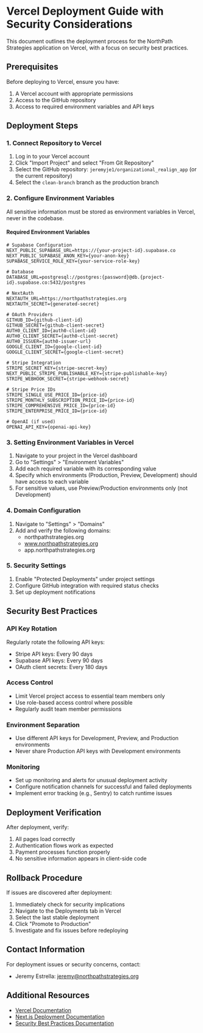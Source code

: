 # Vercel Deployment Guide with Security Considerations

This document outlines the deployment process for the NorthPath Strategies application on Vercel, with a focus on security best practices.

## Prerequisites

Before deploying to Vercel, ensure you have:

1. A Vercel account with appropriate permissions
2. Access to the GitHub repository
3. Access to required environment variables and API keys

## Deployment Steps

### 1. Connect Repository to Vercel

1. Log in to your Vercel account
2. Click "Import Project" and select "From Git Repository"
3. Select the GitHub repository: `jeremyje1/organizational_realign_app` (or the current repository)
4. Select the `clean-branch` branch as the production branch

### 2. Configure Environment Variables

All sensitive information must be stored as environment variables in Vercel, never in the codebase.

#### Required Environment Variables

```
# Supabase Configuration
NEXT_PUBLIC_SUPABASE_URL=https://{your-project-id}.supabase.co
NEXT_PUBLIC_SUPABASE_ANON_KEY={your-anon-key}
SUPABASE_SERVICE_ROLE_KEY={your-service-role-key}

# Database
DATABASE_URL=postgresql://postgres:{password}@db.{project-id}.supabase.co:5432/postgres

# NextAuth
NEXTAUTH_URL=https://northpathstrategies.org
NEXTAUTH_SECRET={generated-secret}

# OAuth Providers
GITHUB_ID={github-client-id}
GITHUB_SECRET={github-client-secret}
AUTH0_CLIENT_ID={auth0-client-id}
AUTH0_CLIENT_SECRET={auth0-client-secret}
AUTH0_ISSUER={auth0-issuer-url}
GOOGLE_CLIENT_ID={google-client-id}
GOOGLE_CLIENT_SECRET={google-client-secret}

# Stripe Integration
STRIPE_SECRET_KEY={stripe-secret-key}
NEXT_PUBLIC_STRIPE_PUBLISHABLE_KEY={stripe-publishable-key}
STRIPE_WEBHOOK_SECRET={stripe-webhook-secret}

# Stripe Price IDs
STRIPE_SINGLE_USE_PRICE_ID={price-id}
STRIPE_MONTHLY_SUBSCRIPTION_PRICE_ID={price-id}
STRIPE_COMPREHENSIVE_PRICE_ID={price-id}
STRIPE_ENTERPRISE_PRICE_ID={price-id}

# OpenAI (if used)
OPENAI_API_KEY={openai-api-key}
```

### 3. Setting Environment Variables in Vercel

1. Navigate to your project in the Vercel dashboard
2. Go to "Settings" > "Environment Variables"
3. Add each required variable with its corresponding value
4. Specify which environments (Production, Preview, Development) should have access to each variable
5. For sensitive values, use Preview/Production environments only (not Development)

### 4. Domain Configuration

1. Navigate to "Settings" > "Domains"
2. Add and verify the following domains:
   - northpathstrategies.org
   - www.northpathstrategies.org
   - app.northpathstrategies.org

### 5. Security Settings

1. Enable "Protected Deployments" under project settings
2. Configure GitHub integration with required status checks
3. Set up deployment notifications

## Security Best Practices

### API Key Rotation

Regularly rotate the following API keys:

- Stripe API keys: Every 90 days
- Supabase API keys: Every 90 days
- OAuth client secrets: Every 180 days

### Access Control

- Limit Vercel project access to essential team members only
- Use role-based access control where possible
- Regularly audit team member permissions

### Environment Separation

- Use different API keys for Development, Preview, and Production environments
- Never share Production API keys with Development environments

### Monitoring

- Set up monitoring and alerts for unusual deployment activity
- Configure notification channels for successful and failed deployments
- Implement error tracking (e.g., Sentry) to catch runtime issues

## Deployment Verification

After deployment, verify:

1. All pages load correctly
2. Authentication flows work as expected
3. Payment processes function properly
4. No sensitive information appears in client-side code

## Rollback Procedure

If issues are discovered after deployment:

1. Immediately check for security implications
2. Navigate to the Deployments tab in Vercel
3. Select the last stable deployment
4. Click "Promote to Production"
5. Investigate and fix issues before redeploying

## Contact Information

For deployment issues or security concerns, contact:

- Jeremy Estrella: jeremy@northpathstrategies.org

## Additional Resources

- [Vercel Documentation](https://vercel.com/docs)
- [Next.js Deployment Documentation](https://nextjs.org/docs/deployment)
- [Security Best Practices Documentation](./SECURITY_BEST_PRACTICES.md)
